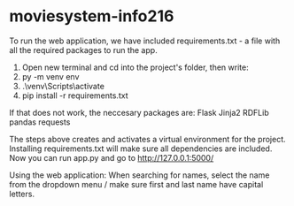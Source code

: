 # moviesystem-info216

To run the web application, we have included requirements.txt - a file with all the required packages to run the app. 

1. Open new terminal and cd into the project's folder, then write:
2. py -m venv env
3. .\venv\Scripts\activate
4. pip install -r requirements.txt

If that does not work, the neccesary packages are:
Flask
Jinja2
RDFLib
pandas
requests

The steps above creates and activates a virtual environment for the project. Installing requirements.txt will make sure all dependencies are included. Now you can run app.py and go to http://127.0.0.1:5000/

Using the web application:
When searching for names, select the name from the dropdown menu / make sure first and last name have capital letters. 




